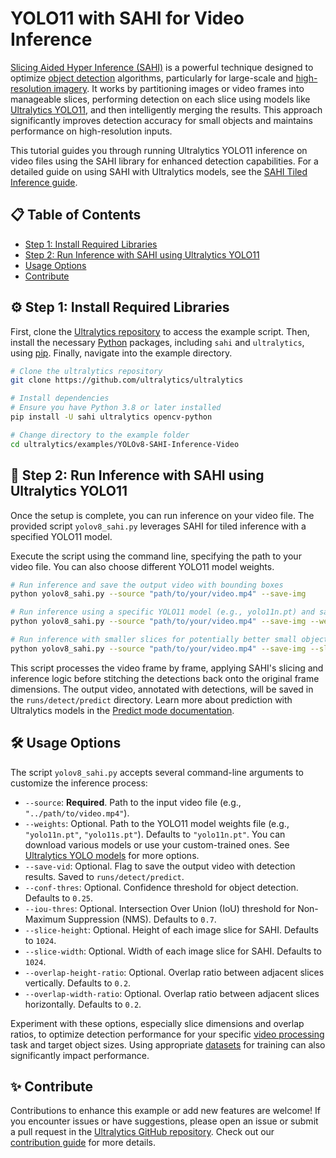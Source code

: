 # YOLO11 with SAHI for Video Inference

[Slicing Aided Hyper Inference (SAHI)](https://github.com/obss/sahi) is a powerful technique designed to optimize [object detection](https://en.wikipedia.org/wiki/Object_detection) algorithms, particularly for large-scale and [high-resolution imagery](https://en.wikipedia.org/wiki/Image_resolution). It works by partitioning images or video frames into manageable slices, performing detection on each slice using models like [Ultralytics YOLO11](https://docs.ultralytics.com/models/yolo11/), and then intelligently merging the results. This approach significantly improves detection accuracy for small objects and maintains performance on high-resolution inputs.

This tutorial guides you through running Ultralytics YOLO11 inference on video files using the SAHI library for enhanced detection capabilities. For a detailed guide on using SAHI with Ultralytics models, see the [SAHI Tiled Inference guide](https://docs.ultralytics.com/guides/sahi-tiled-inference/).

## 📋 Table of Contents

- [Step 1: Install Required Libraries](#-step-1-install-required-libraries)
- [Step 2: Run Inference with SAHI using Ultralytics YOLO11](#-step-2-run-inference-with-sahi-using-ultralytics-yolo11)
- [Usage Options](#-usage-options)
- [Contribute](#-contribute)

## ⚙️ Step 1: Install Required Libraries

First, clone the [Ultralytics repository](https://github.com/ultralytics/ultralytics) to access the example script. Then, install the necessary [Python](https://www.python.org/) packages, including `sahi` and `ultralytics`, using [pip](https://pip.pypa.io/en/stable/). Finally, navigate into the example directory.

```bash
# Clone the ultralytics repository
git clone https://github.com/ultralytics/ultralytics

# Install dependencies
# Ensure you have Python 3.8 or later installed
pip install -U sahi ultralytics opencv-python

# Change directory to the example folder
cd ultralytics/examples/YOLOv8-SAHI-Inference-Video
```

## 🚀 Step 2: Run Inference with SAHI using Ultralytics YOLO11

Once the setup is complete, you can run inference on your video file. The provided script `yolov8_sahi.py` leverages SAHI for tiled inference with a specified YOLO11 model.

Execute the script using the command line, specifying the path to your video file. You can also choose different YOLO11 model weights.

```bash
# Run inference and save the output video with bounding boxes
python yolov8_sahi.py --source "path/to/your/video.mp4" --save-img

# Run inference using a specific YOLO11 model (e.g., yolo11n.pt) and save results
python yolov8_sahi.py --source "path/to/your/video.mp4" --save-img --weights "yolo11n.pt"

# Run inference with smaller slices for potentially better small object detection
python yolov8_sahi.py --source "path/to/your/video.mp4" --save-img --slice-height 512 --slice-width 512
```

This script processes the video frame by frame, applying SAHI's slicing and inference logic before stitching the detections back onto the original frame dimensions. The output video, annotated with detections, will be saved in the `runs/detect/predict` directory. Learn more about prediction with Ultralytics models in the [Predict mode documentation](https://docs.ultralytics.com/modes/predict/).

## 🛠️ Usage Options

The script `yolov8_sahi.py` accepts several command-line arguments to customize the inference process:

- `--source`: **Required**. Path to the input video file (e.g., `"../path/to/video.mp4"`).
- `--weights`: Optional. Path to the YOLO11 model weights file (e.g., `"yolo11n.pt"`, `"yolo11s.pt"`). Defaults to `"yolo11n.pt"`. You can download various models or use your custom-trained ones. See [Ultralytics YOLO models](https://docs.ultralytics.com/models/) for more options.
- `--save-vid`: Optional. Flag to save the output video with detection results. Saved to `runs/detect/predict`.
- `--conf-thres`: Optional. Confidence threshold for object detection. Defaults to `0.25`.
- `--iou-thres`: Optional. Intersection Over Union (IoU) threshold for Non-Maximum Suppression (NMS). Defaults to `0.7`.
- `--slice-height`: Optional. Height of each image slice for SAHI. Defaults to `1024`.
- `--slice-width`: Optional. Width of each image slice for SAHI. Defaults to `1024`.
- `--overlap-height-ratio`: Optional. Overlap ratio between adjacent slices vertically. Defaults to `0.2`.
- `--overlap-width-ratio`: Optional. Overlap ratio between adjacent slices horizontally. Defaults to `0.2`.

Experiment with these options, especially slice dimensions and overlap ratios, to optimize detection performance for your specific [video processing](https://en.wikipedia.org/wiki/Video_processing) task and target object sizes. Using appropriate [datasets](https://docs.ultralytics.com/datasets/) for training can also significantly impact performance.

## ✨ Contribute

Contributions to enhance this example or add new features are welcome! If you encounter issues or have suggestions, please open an issue or submit a pull request in the [Ultralytics GitHub repository](https://github.com/ultralytics/ultralytics). Check out our [contribution guide](https://docs.ultralytics.com/help/contributing/) for more details.
